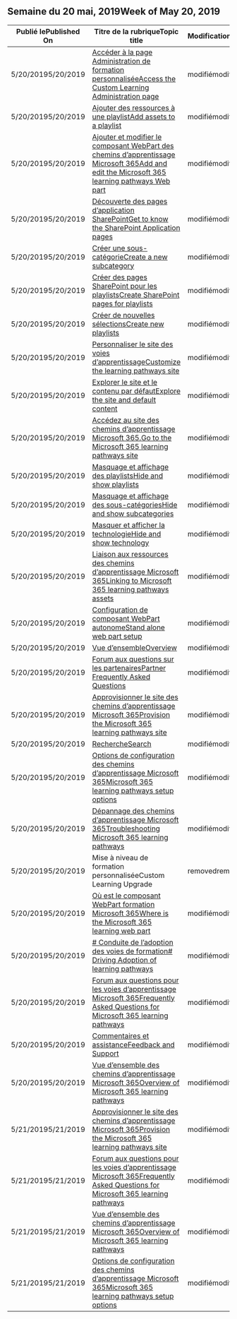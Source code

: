 <!-- This file is generated automatically each week. Changes made to this file will be overwritten.-->




## <a name="week-of-may-20-2019"></a><span data-ttu-id="f9ce6-101">Semaine du 20 mai, 2019</span><span class="sxs-lookup"><span data-stu-id="f9ce6-101">Week of May 20, 2019</span></span>


| <span data-ttu-id="f9ce6-102">Publié le</span><span class="sxs-lookup"><span data-stu-id="f9ce6-102">Published On</span></span> |<span data-ttu-id="f9ce6-103">Titre de la rubrique</span><span class="sxs-lookup"><span data-stu-id="f9ce6-103">Topic title</span></span> | <span data-ttu-id="f9ce6-104">Modification</span><span class="sxs-lookup"><span data-stu-id="f9ce6-104">Change</span></span> |
|------|------------|--------|
| <span data-ttu-id="f9ce6-105">5/20/2019</span><span class="sxs-lookup"><span data-stu-id="f9ce6-105">5/20/2019</span></span> | [<span data-ttu-id="f9ce6-106">Accéder à la page Administration de formation personnalisée</span><span class="sxs-lookup"><span data-stu-id="f9ce6-106">Access the Custom Learning Administration page</span></span>](/Office365/CustomLearning/custom_accessadmin) | <span data-ttu-id="f9ce6-107">modifié</span><span class="sxs-lookup"><span data-stu-id="f9ce6-107">modified</span></span> |
| <span data-ttu-id="f9ce6-108">5/20/2019</span><span class="sxs-lookup"><span data-stu-id="f9ce6-108">5/20/2019</span></span> | [<span data-ttu-id="f9ce6-109">Ajouter des ressources à une playlist</span><span class="sxs-lookup"><span data-stu-id="f9ce6-109">Add assets to a playlist</span></span>](/Office365/CustomLearning/custom_addassets) | <span data-ttu-id="f9ce6-110">modifié</span><span class="sxs-lookup"><span data-stu-id="f9ce6-110">modified</span></span> |
| <span data-ttu-id="f9ce6-111">5/20/2019</span><span class="sxs-lookup"><span data-stu-id="f9ce6-111">5/20/2019</span></span> | [<span data-ttu-id="f9ce6-112">Ajouter et modifier le composant WebPart des chemins d’apprentissage Microsoft 365</span><span class="sxs-lookup"><span data-stu-id="f9ce6-112">Add and edit the Microsoft 365 learning pathways Web part</span></span>](/Office365/CustomLearning/custom_addwebpart) | <span data-ttu-id="f9ce6-113">modifié</span><span class="sxs-lookup"><span data-stu-id="f9ce6-113">modified</span></span> |
| <span data-ttu-id="f9ce6-114">5/20/2019</span><span class="sxs-lookup"><span data-stu-id="f9ce6-114">5/20/2019</span></span> | [<span data-ttu-id="f9ce6-115">Découverte des pages d’application SharePoint</span><span class="sxs-lookup"><span data-stu-id="f9ce6-115">Get to know the SharePoint Application pages</span></span>](/Office365/CustomLearning/custom_apppages) | <span data-ttu-id="f9ce6-116">modifié</span><span class="sxs-lookup"><span data-stu-id="f9ce6-116">modified</span></span> |
| <span data-ttu-id="f9ce6-117">5/20/2019</span><span class="sxs-lookup"><span data-stu-id="f9ce6-117">5/20/2019</span></span> | [<span data-ttu-id="f9ce6-118">Créer une sous-catégorie</span><span class="sxs-lookup"><span data-stu-id="f9ce6-118">Create a new subcategory</span></span>](/Office365/CustomLearning/custom_createnewcat) | <span data-ttu-id="f9ce6-119">modifié</span><span class="sxs-lookup"><span data-stu-id="f9ce6-119">modified</span></span> |
| <span data-ttu-id="f9ce6-120">5/20/2019</span><span class="sxs-lookup"><span data-stu-id="f9ce6-120">5/20/2019</span></span> | [<span data-ttu-id="f9ce6-121">Créer des pages SharePoint pour les playlists</span><span class="sxs-lookup"><span data-stu-id="f9ce6-121">Create SharePoint pages for playlists</span></span>](/Office365/CustomLearning/custom_createnewpage) | <span data-ttu-id="f9ce6-122">modifié</span><span class="sxs-lookup"><span data-stu-id="f9ce6-122">modified</span></span> |
| <span data-ttu-id="f9ce6-123">5/20/2019</span><span class="sxs-lookup"><span data-stu-id="f9ce6-123">5/20/2019</span></span> | [<span data-ttu-id="f9ce6-124">Créer de nouvelles sélections</span><span class="sxs-lookup"><span data-stu-id="f9ce6-124">Create new playlists</span></span>](/Office365/CustomLearning/custom_createnewplaylist) | <span data-ttu-id="f9ce6-125">modifié</span><span class="sxs-lookup"><span data-stu-id="f9ce6-125">modified</span></span> |
| <span data-ttu-id="f9ce6-126">5/20/2019</span><span class="sxs-lookup"><span data-stu-id="f9ce6-126">5/20/2019</span></span> | [<span data-ttu-id="f9ce6-127">Personnaliser le site des voies d’apprentissage</span><span class="sxs-lookup"><span data-stu-id="f9ce6-127">Customize the learning pathways site</span></span>](/Office365/CustomLearning/custom_edithelp) | <span data-ttu-id="f9ce6-128">modifié</span><span class="sxs-lookup"><span data-stu-id="f9ce6-128">modified</span></span> |
| <span data-ttu-id="f9ce6-129">5/20/2019</span><span class="sxs-lookup"><span data-stu-id="f9ce6-129">5/20/2019</span></span> | [<span data-ttu-id="f9ce6-130">Explorer le site et le contenu par défaut</span><span class="sxs-lookup"><span data-stu-id="f9ce6-130">Explore the site and default content</span></span>](/Office365/CustomLearning/custom_exploresite) | <span data-ttu-id="f9ce6-131">modifié</span><span class="sxs-lookup"><span data-stu-id="f9ce6-131">modified</span></span> |
| <span data-ttu-id="f9ce6-132">5/20/2019</span><span class="sxs-lookup"><span data-stu-id="f9ce6-132">5/20/2019</span></span> | [<span data-ttu-id="f9ce6-133">Accédez au site des chemins d’apprentissage Microsoft 365.</span><span class="sxs-lookup"><span data-stu-id="f9ce6-133">Go to the Microsoft 365 learning pathways site</span></span>](/Office365/CustomLearning/custom_goto) | <span data-ttu-id="f9ce6-134">modifié</span><span class="sxs-lookup"><span data-stu-id="f9ce6-134">modified</span></span> |
| <span data-ttu-id="f9ce6-135">5/20/2019</span><span class="sxs-lookup"><span data-stu-id="f9ce6-135">5/20/2019</span></span> | [<span data-ttu-id="f9ce6-136">Masquage et affichage des playlists</span><span class="sxs-lookup"><span data-stu-id="f9ce6-136">Hide and show playlists</span></span>](/Office365/CustomLearning/custom_hideshowplaylists) | <span data-ttu-id="f9ce6-137">modifié</span><span class="sxs-lookup"><span data-stu-id="f9ce6-137">modified</span></span> |
| <span data-ttu-id="f9ce6-138">5/20/2019</span><span class="sxs-lookup"><span data-stu-id="f9ce6-138">5/20/2019</span></span> | [<span data-ttu-id="f9ce6-139">Masquage et affichage des sous-catégories</span><span class="sxs-lookup"><span data-stu-id="f9ce6-139">Hide and show subcategories</span></span>](/Office365/CustomLearning/custom_hideshowsub) | <span data-ttu-id="f9ce6-140">modifié</span><span class="sxs-lookup"><span data-stu-id="f9ce6-140">modified</span></span> |
| <span data-ttu-id="f9ce6-141">5/20/2019</span><span class="sxs-lookup"><span data-stu-id="f9ce6-141">5/20/2019</span></span> | [<span data-ttu-id="f9ce6-142">Masquer et afficher la technologie</span><span class="sxs-lookup"><span data-stu-id="f9ce6-142">Hide and show technology</span></span>](/Office365/CustomLearning/custom_hideshowtech) | <span data-ttu-id="f9ce6-143">modifié</span><span class="sxs-lookup"><span data-stu-id="f9ce6-143">modified</span></span> |
| <span data-ttu-id="f9ce6-144">5/20/2019</span><span class="sxs-lookup"><span data-stu-id="f9ce6-144">5/20/2019</span></span> | [<span data-ttu-id="f9ce6-145">Liaison aux ressources des chemins d’apprentissage Microsoft 365</span><span class="sxs-lookup"><span data-stu-id="f9ce6-145">Linking to Microsoft 365 learning pathways assets</span></span>](/Office365/CustomLearning/custom_linking) | <span data-ttu-id="f9ce6-146">modifié</span><span class="sxs-lookup"><span data-stu-id="f9ce6-146">modified</span></span> |
| <span data-ttu-id="f9ce6-147">5/20/2019</span><span class="sxs-lookup"><span data-stu-id="f9ce6-147">5/20/2019</span></span> | [<span data-ttu-id="f9ce6-148">Configuration de composant WebPart autonome</span><span class="sxs-lookup"><span data-stu-id="f9ce6-148">Stand alone web part setup</span></span>](/Office365/CustomLearning/custom_manualsetup) | <span data-ttu-id="f9ce6-149">modifié</span><span class="sxs-lookup"><span data-stu-id="f9ce6-149">modified</span></span> |
| <span data-ttu-id="f9ce6-150">5/20/2019</span><span class="sxs-lookup"><span data-stu-id="f9ce6-150">5/20/2019</span></span> | [<span data-ttu-id="f9ce6-151">Vue d’ensemble</span><span class="sxs-lookup"><span data-stu-id="f9ce6-151">Overview</span></span>](/Office365/CustomLearning/custom_overview) | <span data-ttu-id="f9ce6-152">modifié</span><span class="sxs-lookup"><span data-stu-id="f9ce6-152">modified</span></span> |
| <span data-ttu-id="f9ce6-153">5/20/2019</span><span class="sxs-lookup"><span data-stu-id="f9ce6-153">5/20/2019</span></span> | [<span data-ttu-id="f9ce6-154">Forum aux questions sur les partenaires</span><span class="sxs-lookup"><span data-stu-id="f9ce6-154">Partner Frequently Asked Questions</span></span>](/Office365/CustomLearning/custom_partner) | <span data-ttu-id="f9ce6-155">modifié</span><span class="sxs-lookup"><span data-stu-id="f9ce6-155">modified</span></span> |
| <span data-ttu-id="f9ce6-156">5/20/2019</span><span class="sxs-lookup"><span data-stu-id="f9ce6-156">5/20/2019</span></span> | [<span data-ttu-id="f9ce6-157">Approvisionner le site des chemins d’apprentissage Microsoft 365</span><span class="sxs-lookup"><span data-stu-id="f9ce6-157">Provision the Microsoft 365 learning pathways site</span></span>](/Office365/CustomLearning/custom_provision) | <span data-ttu-id="f9ce6-158">modifié</span><span class="sxs-lookup"><span data-stu-id="f9ce6-158">modified</span></span> |
| <span data-ttu-id="f9ce6-159">5/20/2019</span><span class="sxs-lookup"><span data-stu-id="f9ce6-159">5/20/2019</span></span> | [<span data-ttu-id="f9ce6-160">Recherche</span><span class="sxs-lookup"><span data-stu-id="f9ce6-160">Search</span></span>](/Office365/CustomLearning/custom_search) | <span data-ttu-id="f9ce6-161">modifié</span><span class="sxs-lookup"><span data-stu-id="f9ce6-161">modified</span></span> |
| <span data-ttu-id="f9ce6-162">5/20/2019</span><span class="sxs-lookup"><span data-stu-id="f9ce6-162">5/20/2019</span></span> | [<span data-ttu-id="f9ce6-163">Options de configuration des chemins d’apprentissage Microsoft 365</span><span class="sxs-lookup"><span data-stu-id="f9ce6-163">Microsoft 365 learning pathways setup options</span></span>](/Office365/CustomLearning/custom_setupoptions) | <span data-ttu-id="f9ce6-164">modifié</span><span class="sxs-lookup"><span data-stu-id="f9ce6-164">modified</span></span> |
| <span data-ttu-id="f9ce6-165">5/20/2019</span><span class="sxs-lookup"><span data-stu-id="f9ce6-165">5/20/2019</span></span> | [<span data-ttu-id="f9ce6-166">Dépannage des chemins d’apprentissage Microsoft 365</span><span class="sxs-lookup"><span data-stu-id="f9ce6-166">Troubleshooting Microsoft 365 learning pathways</span></span>](/Office365/CustomLearning/custom_troubleshooting) | <span data-ttu-id="f9ce6-167">modifié</span><span class="sxs-lookup"><span data-stu-id="f9ce6-167">modified</span></span> |
| <span data-ttu-id="f9ce6-168">5/20/2019</span><span class="sxs-lookup"><span data-stu-id="f9ce6-168">5/20/2019</span></span> | <span data-ttu-id="f9ce6-169">Mise à niveau de formation personnalisée</span><span class="sxs-lookup"><span data-stu-id="f9ce6-169">Custom Learning Upgrade</span></span> | <span data-ttu-id="f9ce6-170">removed</span><span class="sxs-lookup"><span data-stu-id="f9ce6-170">removed</span></span> |
| <span data-ttu-id="f9ce6-171">5/20/2019</span><span class="sxs-lookup"><span data-stu-id="f9ce6-171">5/20/2019</span></span> | [<span data-ttu-id="f9ce6-172">Où est le composant WebPart formation Microsoft 365</span><span class="sxs-lookup"><span data-stu-id="f9ce6-172">Where is the Microsoft 365 learning web part</span></span>](/Office365/CustomLearning/custom_whereiswebpart) | <span data-ttu-id="f9ce6-173">modifié</span><span class="sxs-lookup"><span data-stu-id="f9ce6-173">modified</span></span> |
| <span data-ttu-id="f9ce6-174">5/20/2019</span><span class="sxs-lookup"><span data-stu-id="f9ce6-174">5/20/2019</span></span> | [<span data-ttu-id="f9ce6-175"># Conduite de l’adoption des voies de formation</span><span class="sxs-lookup"><span data-stu-id="f9ce6-175"># Driving Adoption of learning pathways</span></span>](/Office365/CustomLearning/driveadoption) | <span data-ttu-id="f9ce6-176">modifié</span><span class="sxs-lookup"><span data-stu-id="f9ce6-176">modified</span></span> |
| <span data-ttu-id="f9ce6-177">5/20/2019</span><span class="sxs-lookup"><span data-stu-id="f9ce6-177">5/20/2019</span></span> | [<span data-ttu-id="f9ce6-178">Forum aux questions pour les voies d’apprentissage Microsoft 365</span><span class="sxs-lookup"><span data-stu-id="f9ce6-178">Frequently Asked Questions for Microsoft 365 learning pathways</span></span>](/Office365/CustomLearning/faq) | <span data-ttu-id="f9ce6-179">modifié</span><span class="sxs-lookup"><span data-stu-id="f9ce6-179">modified</span></span> |
| <span data-ttu-id="f9ce6-180">5/20/2019</span><span class="sxs-lookup"><span data-stu-id="f9ce6-180">5/20/2019</span></span> | [<span data-ttu-id="f9ce6-181">Commentaires et assistance</span><span class="sxs-lookup"><span data-stu-id="f9ce6-181">Feedback and Support</span></span>](/Office365/CustomLearning/feedback) | <span data-ttu-id="f9ce6-182">modifié</span><span class="sxs-lookup"><span data-stu-id="f9ce6-182">modified</span></span> |
| <span data-ttu-id="f9ce6-183">5/20/2019</span><span class="sxs-lookup"><span data-stu-id="f9ce6-183">5/20/2019</span></span> | [<span data-ttu-id="f9ce6-184">Vue d’ensemble des chemins d’apprentissage Microsoft 365</span><span class="sxs-lookup"><span data-stu-id="f9ce6-184">Overview of Microsoft 365 learning pathways</span></span>](/Office365/CustomLearning/index) | <span data-ttu-id="f9ce6-185">modifié</span><span class="sxs-lookup"><span data-stu-id="f9ce6-185">modified</span></span> |
| <span data-ttu-id="f9ce6-186">5/21/2019</span><span class="sxs-lookup"><span data-stu-id="f9ce6-186">5/21/2019</span></span> | [<span data-ttu-id="f9ce6-187">Approvisionner le site des chemins d’apprentissage Microsoft 365</span><span class="sxs-lookup"><span data-stu-id="f9ce6-187">Provision the Microsoft 365 learning pathways site</span></span>](/Office365/CustomLearning/custom_provision) | <span data-ttu-id="f9ce6-188">modifié</span><span class="sxs-lookup"><span data-stu-id="f9ce6-188">modified</span></span> |
| <span data-ttu-id="f9ce6-189">5/21/2019</span><span class="sxs-lookup"><span data-stu-id="f9ce6-189">5/21/2019</span></span> | [<span data-ttu-id="f9ce6-190">Forum aux questions pour les voies d’apprentissage Microsoft 365</span><span class="sxs-lookup"><span data-stu-id="f9ce6-190">Frequently Asked Questions for Microsoft 365 learning pathways</span></span>](/Office365/CustomLearning/faq) | <span data-ttu-id="f9ce6-191">modifié</span><span class="sxs-lookup"><span data-stu-id="f9ce6-191">modified</span></span> |
| <span data-ttu-id="f9ce6-192">5/21/2019</span><span class="sxs-lookup"><span data-stu-id="f9ce6-192">5/21/2019</span></span> | [<span data-ttu-id="f9ce6-193">Vue d’ensemble des chemins d’apprentissage Microsoft 365</span><span class="sxs-lookup"><span data-stu-id="f9ce6-193">Overview of Microsoft 365 learning pathways</span></span>](/Office365/CustomLearning/index) | <span data-ttu-id="f9ce6-194">modifié</span><span class="sxs-lookup"><span data-stu-id="f9ce6-194">modified</span></span> |
| <span data-ttu-id="f9ce6-195">5/21/2019</span><span class="sxs-lookup"><span data-stu-id="f9ce6-195">5/21/2019</span></span> | [<span data-ttu-id="f9ce6-196">Options de configuration des chemins d’apprentissage Microsoft 365</span><span class="sxs-lookup"><span data-stu-id="f9ce6-196">Microsoft 365 learning pathways setup options</span></span>](/Office365/CustomLearning/custom_setupoptions) | <span data-ttu-id="f9ce6-197">modifié</span><span class="sxs-lookup"><span data-stu-id="f9ce6-197">modified</span></span> |
